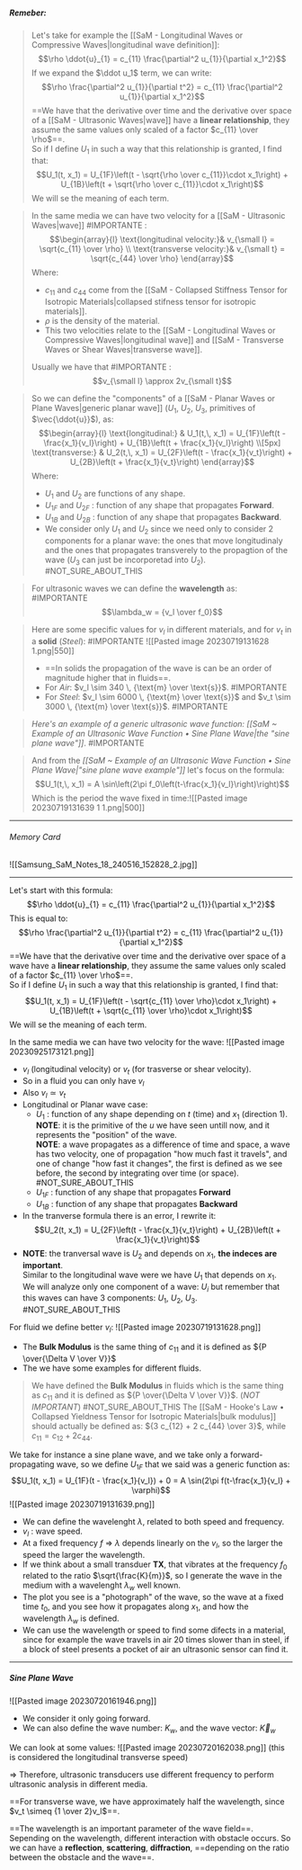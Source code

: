 ##### ***Remeber***:

> Let's take for example the [[SaM - Longitudinal Waves or Compressive Waves|longitudinal wave definition]]:$$\rho \ddot{u}_{1} = c_{11} \frac{\partial^2 u_{1}}{\partial x_1^2}$$If we expand the $\ddot u_1$ term, we can write:$$\rho \frac{\partial^2 u_{1}}{\partial t^2} = c_{11} \frac{\partial^2 u_{1}}{\partial x_1^2}$$
> ==We have that the derivative over time and the derivative over space of a [[SaM - Ultrasonic Waves|wave]] have a **linear relationship**, they assume the same values only scaled of a factor $c_{11} \over \rho$==.<br>So if I define $U_1$ in such a way that this relationship is granted, I find that:$$U_1(t, x_1) = U_{1F}\left(t - \sqrt{\rho \over c_{11}}\cdot x_1\right) + U_{1B}\left(t + \sqrt{\rho \over c_{11}}\cdot x_1\right)$$We will se the meaning of each term.

> In the same media we can have two velocity for a [[SaM - Ultrasonic Waves|wave]] #IMPORTANTE :$$\begin{array}{l}  \text{longitudinal velocity:}& v_{\small l} = \sqrt{c_{11} \over \rho}  \\  \text{transverse velocity:}& v_{\small t} = \sqrt{c_{44} \over \rho}    \end{array}$$Where:
> - $c_{11}$ and $c_{44}$ come from the [[SaM - Collapsed Stiffness Tensor for Isotropic Materials|collapsed stifness tensor for isotropic materials]].
> - $\rho$ is the density of the material.
> - This two velocities relate to the [[SaM - Longitudinal Waves or Compressive Waves|longitudinal wave]] and [[SaM - Transverse Waves or Shear Waves|transverse wave]].
> 
> Usually we have that #IMPORTANTE :$$v_{\small l} \approx 2v_{\small t}$$

> So we can define the "components" of a [[SaM - Planar Waves or Plane Waves|generic planar wave]] ($U_1 ,\ U_2 ,\ U_3$, primitives of $\vec{\ddot{u}}$), as:$$\begin{array}{l} \text{longitudinal:} & U_1(t,\, x_1) = U_{1F}\left(t - \frac{x_1}{v_l}\right) + U_{1B}\left(t + \frac{x_1}{v_l}\right)   \\[5px]   \text{transverse:} & U_2(t,\, x_1) = U_{2F}\left(t - \frac{x_1}{v_t}\right) + U_{2B}\left(t + \frac{x_1}{v_t}\right)  \end{array}$$Where:
> - $U_1$ and $U_2$ are functions of any shape.
> - $U_{1F}$ and $U_{2F}$ : function of any shape that propagates **Forward**.
> - $U_{1B}$ and $U_{2B}$ : function of any shape that propagates **Backward**.
> - We consider only $U_1$ and $U_2$ since we need only to consider 2 components for a planar wave: the ones that move longitudinaly and the ones that propagates transverely to the propagtion of the wave ($U_3$ can just be incorporetad into $U_2$). #NOT_SURE_ABOUT_THIS

> For ultrasonic waves we can define the **wavelength** as: #IMPORTANTE $$\lambda_w = {v_l \over f_0}$$

> Here are some specific values for $v_l$ in different materials, and for $v_t$ in a **solid** (*Steel*): #IMPORTANTE ![[Pasted image 20230719131628 1.png|550]]
> - ==In solids the propagation of the wave is can be an order of magnitude higher that in fluids==.
> - For *Air*: $v_l \sim 340 \, {\text{m} \over \text{s}}$. #IMPORTANTE 
> - For *Steel*: $v_l \sim 6000 \, {\text{m} \over \text{s}}$ and $v_t \sim 3000 \, {\text{m} \over \text{s}}$. #IMPORTANTE 

> *Here's an example of a generic ultrasonic wave function: [[SaM ~ Example of an Ultrasonic Wave Function • Sine Plane Wave|the "sine plane wave"]]*. #IMPORTANTE 

> And from the *[[SaM ~ Example of an Ultrasonic Wave Function • Sine Plane Wave|"sine plane wave example"]]* let's focus on the formula:$$U_1(t,\, x_1) = A \sin\left(2\pi f_0\left(t-\frac{x_1}{v_l}\right)\right)$$Which is the period the wave fixed in time:![[Pasted image 20230719131639 1 1.png|500]]

---
###### Memory Card
![[Samsung_SaM_Notes_18_240516_152828_2.jpg]]

---
Let's start with this formula:$$\rho \ddot{u}_{1} = c_{11} \frac{\partial^2 u_{1}}{\partial x_1^2}$$This is equal to:$$\rho \frac{\partial^2 u_{1}}{\partial t^2} = c_{11} \frac{\partial^2 u_{1}}{\partial x_1^2}$$==We have that the derivative over time and the derivative over space of a wave have a **linear relationship**, they assume the same values only scaled of a factor $c_{11} \over \rho$==.<br>So if I define $U_1$ in such a way that this relationship is granted, I find that:$$U_1(t, x_1) = U_{1F}\left(t - \sqrt{c_{11} \over \rho}\cdot x_1\right) + U_{1B}\left(t + \sqrt{c_{11} \over \rho}\cdot x_1\right)$$We will se the meaning of each term.


In the same media we can have two velocity for the wave:
![[Pasted image 20230925173121.png]]
- $v_l$ (longitudinal velocity) or $v_t$ (for trasverse or shear velocity).
- So in a fluid you can only have $v_l$
- Also $v_l \simeq v_t$
- Longitudinal or Planar wave case:
	- $U_1$ : function of any shape depending on $t$ (time) and $x_1$ (direction $1$).<br>**NOTE**: it is the primitive of the $u$ we have seen untill now, and it represents the "position" of the wave.<br>**NOTE**: a wave propagates as a difference of time and space, a wave has two velocity, one of propagation "how much fast it travels", and one of change "how fast it changes", the first is defined as we see before, the second by integrating over time (or space). #NOT_SURE_ABOUT_THIS 
	- $U_{1F}$ : function of any shape that propagates **Forward**
	- $U_{1B}$ : function of any shape that propagates **Backward**
- In the tranverse formula there is an error, I rewrite it: $$U_2(t, x_1) = U_{2F}\left(t - \frac{x_1}{v_t}\right) + U_{2B}\left(t + \frac{x_1}{v_t}\right)$$
- **NOTE**: the tranversal wave is $U_2$ and depends on $x_1$, **the indeces are important**.<br>Similar to the longitudinal wave were we have $U_1$ that depends on $x_1$.<br>We will analyze only one component of a wave: $U_i$ but remember that this waves can have $3$ components: $U_1$, $U_2$, $U_3$. #NOT_SURE_ABOUT_THIS 

For fluid we define better $v_l$:
![[Pasted image 20230719131628.png]]
- The **Bulk Modulus** is the same thing of $c_{11}$ and it is defined as ${P \over{\Delta V \over V}}$
- The we have some examples for different fluids.


> We have defined the **Bulk Modulus** in fluids which is the same thing as $c_{11}$ and it is defined as ${P \over{\Delta V \over V}}$. (*NOT IMPORTANT*) #NOT_SURE_ABOUT_THIS The [[SaM - Hooke's Law • Collapsed Yieldness Tensor for Isotropic Materials|bulk modulus]] should actually be defined as: ${3 c_{12} + 2 c_{44} \over 3}$, while $c_{11} = c_{12} + 2 c_{44}$.


We take for instance a sine plane wave, and we take only a forward-propagating wave, so we define $U_{1F}$ that we said was a generic function as:
$$U_1(t, x_1) = U_{1F}(t - \frac{x_1}{v_l}) + 0 = A \sin(2\pi f(t-\frac{x_1}{v_l} + \varphi)$$
![[Pasted image 20230719131639.png]]
- We can define the wavelenght $\lambda$, related to both speed and frequency.
- $v_l$ : wave speed.
- At a fixed frequency $f$ ⇒ $\lambda$ depends linearly on the $v_l$, so the larger the speed the larger the wavelength.
- If we think about a small transduer **TX**, that vibrates at the frequency $f_0$ related to the ratio $\sqrt{\frac{K}{m}}$, so I generate the wave in the medium with a wavelenght $\lambda_{w}$ well known.
- The plot you see is a "photograph" of the wave, so the wave at a fixed time $t_0$, and you see how it propagates along $x_1$, and how the wavelength $\lambda_{w}$ is defined.
- We can use the wavelength or speed to find some difects in a material, since for example the wave travels in air 20 times slower than in steel, if a block of steel presents a pocket of air an ultrasonic sensor can find it.

---
##### Sine Plane Wave
![[Pasted image 20230720161946.png]]
- We consider it only going forward.
- We can also define the wave number: $K_{w}$, and the wave vector: $\vec K_{w}$

We can look at some values:
![[Pasted image 20230720162038.png]]
(this is considered the longitudinal transverse speed)

⇒ Therefore, ultrasonic transducers use different frequency to perform ultrasonic analysis in different media.

==For transverse wave, we have approximately half the wavelength, since $v_t \simeq {1 \over 2}v_l$==.

==The wavelength is an important parameter of the wave field==.
Sepending on the wavelength, different interaction with obstacle occurs.
So we can have a **reflection**, **scattering**, **diffraction**, ==depending on the ratio between the obstacle and the wave==.